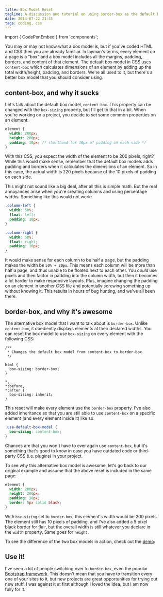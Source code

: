 ```yaml
---
title: Box Model Reset
tagline: A discussion and tutorial on using border-box as the default box model
date: 2014-07-22 21:45
tags: coding, css
---
```


import { CodePenEmbed } from 'components';

You may or may not know what a box model is, but if you've coded HTML and CSS then you are already familiar. In layman's terms, every element on a page is a "box" and a box model includes all the margins, padding, borders, and content of that element. The default box model in CSS uses `content-box` which calculates dimensions of an element by adding up the total width/height, padding, and borders. We're all used to it, but there's a better box model that you should consider using.

## content-box, and why it sucks

Let's talk about the default box model, `content-box`. This property can be changed with the `box-sizing` property, but I'll get to that in a bit. When you're working on a project, you decide to set some common properties on an element:

```css
element {
  width: 200px;
  height: 200px;
  padding: 10px; /* shorthand for 10px of padding on each side */
}
```

With this CSS, you expect the width of the element to be 200 pixels, right? While this would make sense, remember that the default box models adds padding and borders when it calculates the dimensions of an element. So in this case, the actual width is 220 pixels because of the 10 pixels of padding on each side.

This might not sound like a big deal, after all this is simple math. But the real annoyances arise when you're creating columns and using percentage widths. Something like this would not work:

```css
.column-left {
  width: 50%;
  float: left;
  padding: 10px;
}

.column-right {
  width: 50%;
  float: right;
  padding: 10px;
}
```

It would make sense for each column to be half a page, but the padding makes the width be `50% + 20px`. This means each column will be more than half a page, and thus unable to be floated next to each other. You *could* use pixels and then factor in padding into the column width, but then it becomes a lot harder to make responsive layouts. Plus, imagine changing the padding on an element in another CSS file and potentially screwing something up without knowing it. This results in hours of bug hunting, and we've all been there.

## border-box, and why it's awesome

The alternative box model that I want to talk about is `border-box`. Unlike `content-box`, it obediently displays elements at their declared widths. You can reset the box model to use `box-sizing` on every element with the following CSS:

```
/**
 * Changes the default box model from content-box to border-box.
 */

html {
  box-sizing: border-box;
}

*,
*:before,
*:after {
  box-sizing: inherit;
}
```

This reset will make every element use the `border-box` property. I've also added inheritance so that you are still able to use `content-box` on a specific element (and every element inside it) like so:

```css
.use-default-box-model {
  box-sizing: content-box;
}
```

Chances are that you won't have to ever again use `content-box`, but it's something that's good to know in case you have outdated code or third-party CSS (i.e. plugins) in your project.

To see why this alternative box model is awesome, let's go back to our original example and assume that the above reset is included in the same page:

```css
element {
  width: 200px;
  height: 200px;
  padding: 10px;
  border: 5px solid black;
}
```

With `box-sizing` set to `border-box`, this element's width would be 200 pixels. The element still has 10 pixels of padding, and I've also added a 5 pixel black border for flair, but the overall width is still whatever you declare in the `width` property. Same goes for `height`.

To see the difference of the two box models in action, check out the [demo](http://codepen.io/sunnysingh/pen/IpdEG):

<CodePenEmbed id="IpdEG" caption="Box Models" />

## Use it!

I've seen a lot of people switching over to `border-box`, even the popular [Bootstrap framework](https://github.com/twbs/bootstrap/blob/master/less/scaffolding.less#L6). This doesn't mean that you have to transition every one of your sites to it, but new projects are great opportunities for trying out new stuff. I was against it at first although I loved the idea, but I am now fully for it.
